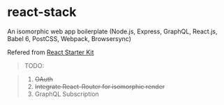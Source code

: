 # react-stack
An isomorphic web app boilerplate (Node.js, Express, GraphQL, React.js, Babel 6, PostCSS, Webpack, Browsersync)

Refered from  [React Starter Kit](https://www.reactstarterkit.com)
> TODO:

> 1. <del>OAuth<del>
> 2. <del>Integrate React-Router for isomorphic render</del>
> 3. GraphQL Subscription  
